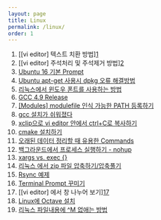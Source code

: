 ```yaml
---
layout: page
title: Linux
permalink: /linux/
order: 1
---
```


1. [\[vi editor] 텍스트 치환 방법][1]
1. [\[vi editor] 주석처리 및 주석제거 방법][2]
1. [Ubuntu 16 기본 Prompt][3]
1. [Ubuntu apt-get 사용시 dpkg 오류 해결방법][4]
1. [리눅스에서 윈도우 폰트를 사용하는 방법][5]
1. [GCC 4.9 Release][6]
1. [[Modules] modulefile 인식 가능한 PATH 등록하기][7]
1. [gcc 설치가 쉬워졌다][8]
1. [xclip으로 vi editor 안에서 ctrl+C로 복사하기][9]
 1. [cmake 설치하기][10]
1. [오래된 데이터 정리할 때 유용한 Commands][11]
1. [백그라운드에서 프로세스 실행하기 - nohup][12]
1. [xargs vs. exec {}][13]
1. [리눅스 에서 zip 파일 압축하기/압축풀기][14]
1. [Rsync 예제][15]
1. [Terminal Prompt 꾸미기][16]
1. [\[vi editor] 에서 창 나누어 보기][17]
1. [Linux에 Octave 설치][18]
1. [리눅스 파일내용에 ^M 없애는 방법][19]

[1]:	http://nodolee.github.io/2016/09/04/VIM_replace_text/
[2]:	http://nodolee.github.io/2016/09/03/vim_comment/
[3]:	http://nodolee.github.io/2016/08/31/Ubuntu-PS1/
[4]:	http://nodolee.github.io/2016/08/31/Ubuntu_dpkg/
[5]:	http://nodolee.github.io/2016/08/30/Font_Linux/
[6]:	http://nodolee.github.io/2016/08/03/GCC49-release/
[7]:	http://nodolee.github.io/2015/12/08/modulefile/
[8]:	http://nodolee.github.io/2015/12/03/gcc-installation/
[9]:	http://nodolee.github.io/2015/11/05/vim-ctrlCcopy/
[10]:	http://nodolee.github.io/2015/10/20/Find-oldfiles/
[11]:	http://nodolee.github.io/2015/10/20/Find-oldfiles/
[12]:	http://nodolee.github.io/2015/10/11/nohup/
[13]:	http://nodolee.github.io/2015/09/05/xargs-exec/
[14]:	http://nodolee.github.io/2015/07/10/Linux_Zip/
[15]:	http://nodolee.github.io/2015/07/10/Rsync_Examples/
[16]:	http://nodolee.github.io/2015/07/02/Termial_Prompt/
[17]:	http://nodolee.github.io/2015/06/18/vim_window_split/
[18]:	Linux%EC%97%90%20Octave%20%EC%84%A4%EC%B9%98
[19]:	http://nodolee.github.io/2012/06/27/removeM/